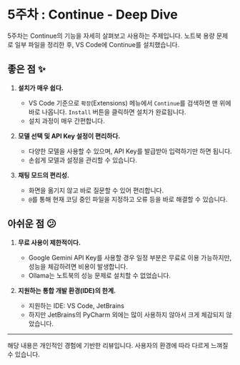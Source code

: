 # 5주차 : Continue - Deep Dive

5주차는 Continue의 기능을 자세히 살펴보고 사용하는 주제입니다. 노트북 용량 문제로 일부 파일을 정리한 후, VS Code에 Continue를 설치했습니다.

## 좋은 점 ✨

1. **설치가 매우 쉽다.**
    - VS Code 기준으로 `확장`(Extensions) 메뉴에서 `Continue`를 검색하면 맨 위에 바로 나옵니다. `Install` 버튼을 클릭하면 설치가 완료됩니다.
    - 설치 과정이 매우 간편합니다.

2. **모델 선택 및 API Key 설정이 편리하다.**
    - 다양한 모델을 사용할 수 있으며, API Key를 발급받아 입력하기만 하면 됩니다.
    - 손쉽게 모델과 설정을 관리할 수 있습니다.

3. **채팅 모드의 편리성.**
    - 화면을 옮기지 않고 바로 질문할 수 있어 편리합니다.
    - `@`를 통해 현재 코딩 중인 파일을 지정하고 오류 등을 바로 해결할 수 있습니다.

## 아쉬운 점 😕 

1. **무료 사용이 제한적이다.**
    - Google Gemini API Key를 사용할 경우 일정 부분은 무료로 이용 가능하지만, 성능을 체감하려면 비용이 발생합니다.
    - Ollama는 노트북의 성능 문제로 설치할 수 없었습니다.

2. **지원하는 통합 개발 환경(IDE)의 한계.**
    - 지원하는 IDE: VS Code, JetBrains
    - 하지만 JetBrains의 PyCharm 외에는 많이 사용하지 않아서 크게 체감되지 않았습니다.

---

해당 내용은 개인적인 경험에 기반한 리뷰입니다. 사용자의 환경에 따라 다르게 느껴질 수 있습니다.
